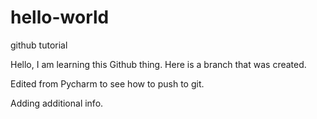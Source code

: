 # hello-world
github tutorial

Hello, I am learning this Github thing. Here is a branch that was created.

Edited from Pycharm to see how to push to git.

Adding additional info.
